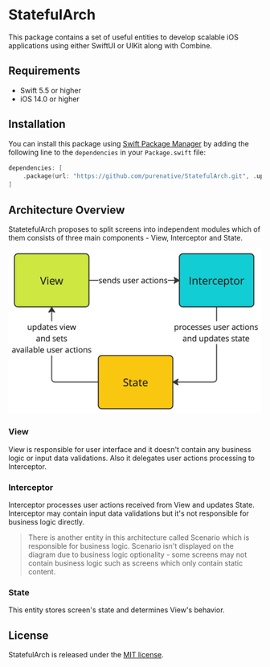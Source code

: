 # StatefulArch

 This package contains a set of useful entities to develop scalable iOS applications using either SwiftUI or UIKit along with Combine.
 
## Requirements

- Swift 5.5 or higher
- iOS 14.0 or higher
 
## Installation

You can install this package using [Swift Package Manager](https://www.swift.org/package-manager/) by adding the following line to the `dependencies` in your `Package.swift` file:

```swift
dependencies: [
    .package(url: "https://github.com/purenative/StatefulArch.git", .upToNextMajor(from: "1.0.0"))
]
```

## Architecture Overview

StatetefulArch proposes to split screens into independent modules which of them consists of three main components - View, Interceptor and State.

![architecture diagram](Docs/Images/ArchitectureDiagram.png)

### View

View is responsible for user interface and it doesn't contain any business logic or input data validations. Also it delegates user actions processing to Interceptor.

### Interceptor

Interceptor processes user actions received from View and updates State. Interceptor may contain input data validations but it's not responsible for business logic directly. 

> There is another entity in this architecture called Scenario which is responsible for business logic. Scenario isn't displayed on the diagram due to business logic optionality - some screens may not contain business logic such as screens which only contain static content.

### State

This entity stores screen's state and determines View's behavior.

## License

StatefulArch is released under the [MIT license](LICENSE).
